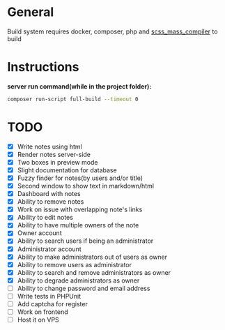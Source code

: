 # General
Build system requires docker, composer, php and [scss_mass_compiler](https://github.com/two-six/scss_mass_compiler) to build
# Instructions
**server run command(while in the project folder):**
```bash
composer run-script full-build --timeout 0
```

# TODO
- [X] Write notes using html
- [X] Render notes server-side
- [X] Two boxes in preview mode
- [X] Slight documentation for database
- [X] Fuzzy finder for notes(by users and/or title)
- [X] Second window to show text in markdown/html
- [X] Dashboard with notes
- [X] Ability to remove notes
- [X] Work on issue with overlapping note's links
- [X] Ability to edit notes
- [X] Ability to have multiple owners of the note
- [X] Owner account
- [X] Ability to search users if being an administrator
- [X] Administrator account
- [X] Ability to make administrators out of users as owner
- [X] Ability to remove users as administrator
- [X] Ability to search and remove administrators as owner
- [X] Ability to degrade administrators as owner
- [ ] Ability to change password and email address
- [ ] Write tests in PHPUnit
- [ ] Add captcha for register
- [ ] Work on frontend
- [ ] Host it on VPS
